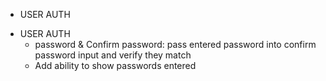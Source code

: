 <!-- BACKEND -->
- USER AUTH
    <!-- DONE - Verify email address is real or remove email check entirely -->



<!-- FRONTEND -->
- USER AUTH
    - password & Confirm password: pass entered password into confirm password input and verify they match
    - Add ability to show passwords entered
    <!-- - fix confirm_password DONE -->